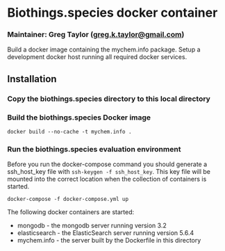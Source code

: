# Biothings.species docker container
### Maintainer:  Greg Taylor (greg.k.taylor@gmail.com)

Build a docker image containing the mychem.info package.
Setup a development docker host running all required docker services.

## Installation

### Copy the biothings.species directory to this local directory

### Build the biothings.species Docker image
```
docker build --no-cache -t mychem.info .
```

### Run the biothings.species evaluation environment

Before you run the docker-compose command you should generate a ssh_host_key file with
`ssh-keygen -f ssh_host_key`.  This key file will be mounted into the correct location when
the collection of containers is started.
```
docker-compose -f docker-compose.yml up
```

The following docker containers are started:

- mongodb - the mongodb server running version 3.2
- elasticsearch - the ElasticSearch server running version 5.6.4
- mychem.info - the server built by the Dockerfile in this directory

